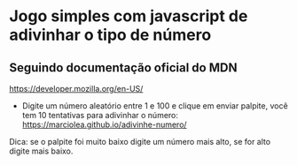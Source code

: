 # Jogo simples com javascript de adivinhar o tipo de número 
## Seguindo documentação oficial do MDN 
https://developer.mozilla.org/en-US/

- Digite um número aleatório entre 1 e 100 e clique em enviar palpite, você tem 10 tentativas para adivinhar o número:
https://marciolea.github.io/adivinhe-numero/

Dica: se o palpite foi muito baixo digite um número mais alto, se for alto digite mais baixo.







